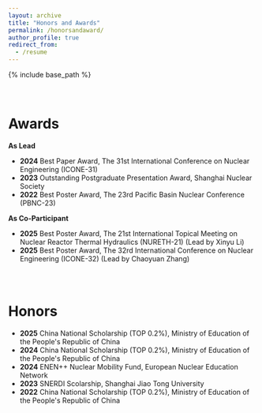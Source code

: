 ```yaml
---
layout: archive
title: "Honors and Awards"
permalink: /honorsandaward/
author_profile: true
redirect_from:
  - /resume
---
```


{% include base_path %}

<div style="height: 1.5em;"></div>

Awards
===
**As Lead**
* **2024** Best Paper Award, The 31st International Conference on Nuclear Engineering (ICONE-31)
* **2023** Outstanding Postgraduate Presentation Award, Shanghai Nuclear Society
* **2022** Best Poster Award, The 23rd Pacific Basin Nuclear Conference (PBNC-23)

**As Co-Participant**
* **2025** Best Poster Award, The 21st International Topical Meeting on Nuclear Reactor Thermal Hydraulics (NURETH-21) (Lead by Xinyu Li)
* **2025** Best Poster Award, The 32rd International Conference on Nuclear Engineering (ICONE-32) (Lead by Chaoyuan Zhang)
<div style="height: 2.0em;"></div>

Honors
===
* **2025** China National Scholarship (TOP 0.2%), Ministry of Education of the People's Republic of China
* **2024** China National Scholarship (TOP 0.2%), Ministry of Education of the People's Republic of China
* **2024** ENEN++ Nuclear Mobility Fund, European Nuclear Education Network
* **2023** SNERDI Scolarship, Shanghai Jiao Tong University
* **2022** China National Scholarship (TOP 0.2%), Ministry of Education of the People's Republic of China
